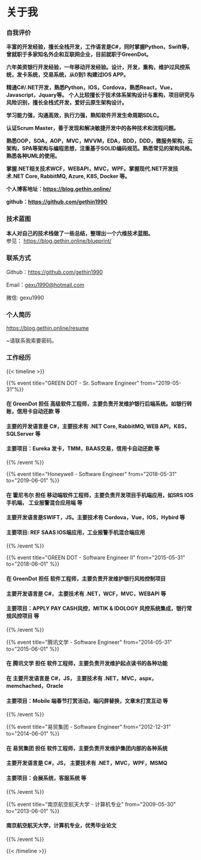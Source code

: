 # 关于我


### 自我评价

**丰富的开发经验，擅长全栈开发，工作语言是C#，同时掌握Python，Swift等，曾就职于多家知名外企和互联网企业，目前就职于GreenDot。**

**六年美资银行开发经验，一年移动开发经验。设计，开发，重构，维护过风控系统，发卡系统，交易系统，从0到1 构建过IOS APP。**

**精通C#/.NET开发，熟悉Python，IOS，Cordova，熟悉React，Vue，Javascript，Jquary等。**
**个人比较擅长于技术体系架构设计与重构，项目研究与风险识别，擅长全栈式开发，爱好云原生架构设计。**

**学习能力强，沟通高效，执行力强，熟知软件开发生命周期SDLC。**

**认证Scrum Master，善于发现和解决敏捷开发中的各种技术和流程问题。**

**熟悉OOP，SOA，AOP，MVC，MVVM，EDA，BDD，DDD，微服务架构，云架构，SPA等架构与编程思想，注重基于SOLID编码规范。熟悉常见的架构风格。熟悉各种UML的使用。**

**掌握.NET相关技术WCF，WEBAPI，MVC，WPF。掌握现代.NET开发技术.NET Core, RabbitMQ, Azure, K8S, Docker 等。**

**个人博客地址：<https://blog.gethin.online/>**

**github：<https://github.com/gethin1990>**

### 技术蓝图

**本人对自己的技术栈做了一些总结，整理出一个六维技术蓝图。**\
参见： <https://blog.gethin.online/blueprint/>

### 联系方式

Github：<https://github.com/gethin1990>

Email：[gexu1990@hotmail.com](mailto:gexu1990@hotmail.com)

微信: gexu1990

### 个人简历

<https://blog.gethin.online/resume>

~请联系我索要密码。

### 工作经历

{{< timeline >}}

{{% event title="GREEN DOT - Sr. Software Engineer" from="2019-05-31"%}}

#### 在 GreenDot 担任 高级软件工程师，主要负责开发维护银行后端系统。如银行转账，信用卡自动还款 等

#### 主要的开发语言是 C#，主要技术有 .NET Core, RabbitMQ, WEB API，K8S，SQLServer 等

#### 主要项目：Eureka 发卡，TMM，BAAS交易，信用卡自动还款 等

{{% /event %}}

{{% event title="Honeywell - Software Engineer" from="2018-05-31" to="2019-06-01" %}}

#### 在 霍尼韦尔 担任 移动端软件工程师，主要负责开发项目手机端应用，如SRS IOS手机端， 工业报警混合应用端 等

#### 主要开发语言是SWIFT，JS。主要技术有 Cordova，Vue，IOS，Hybird 等

#### 主要项目: REF SAAS IOS端应用，工业报警手机混合端应用

{{% /event %}}

{{% event title="GREEN DOT - Software Engineer II" from="2015-05-31" to="2018-06-01" %}}

#### 在 GreenDot 担任 软件工程师，主要负责开发维护银行风险控制项目

#### 主要开发语言是 C#， 主要技术有 .NET，WCF，MVC，WEBAPI 等

#### 主要项目：APPLY PAY CASH风控，MITIK & IDOLOGY 风控系统集成，银行常规风控项目 等

{{% /event %}}

{{% event title="腾讯文学 - Software Engineer" from="2014-05-31" to="2015-06-01" %}}

#### 在 腾讯文学 担任 软件工程师，主要负责开发维护起点读书的各种功能

#### 在 主要开发语言是 C#，JS， 主要技术有 .NET，MVC，aspx，memchached，Oracle

#### 主要项目：Mobile 端春节打赏活动，端闪屏替换，文章末打赏互动 等

{{% /event %}}

{{% event title="易贸集团 - Software Engineer" from="2012-12-31" to="2014-06-01" %}}

#### 在 易贸集团 担任 软件工程师，主要负责开发维护集团内部的各种系统

#### 主要开发语言是 C#，JS， 主要技术有 .NET，MVC，WPF，MSMQ

#### 主要项目：会展系统，客服系统 等

{{% /event %}}

{{% event title="南京航空航天大学 - 计算机专业" from="2009-05-30" to="2013-06-01" %}}

#### 南京航空航天大学，计算机专业，优秀毕业论文

{{% /event %}}

{{< /timeline >}}

